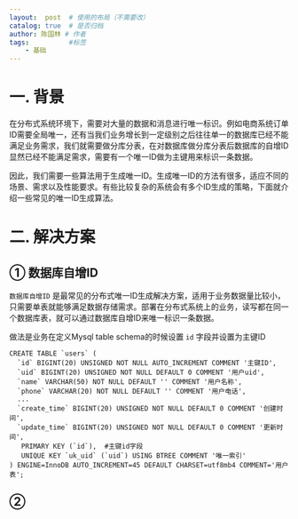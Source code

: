 ```yaml
---
layout:  post  # 使用的布局（不需要改）
catalog: true  # 是否归档
author: 陈国林 # 作者
tags:          #标签
    - 基础
---
```


# 一. 背景
在分布式系统环境下，需要对大量的数据和消息进行唯一标识。例如电商系统订单ID需要全局唯一，还有当我们业务增长到一定级别之后往往单一的数据库已经不能满足业务需求，我们就需要做分库分表，在对数据库做分库分表后数据库的自增ID显然已经不能满足需求，需要有一个唯一ID做为主键用来标识一条数据。

因此，我们需要一些算法用于生成唯一ID。生成唯一ID的方法有很多，适应不同的场景、需求以及性能要求。有些比较复杂的系统会有多个ID生成的策略，下面就介绍一些常见的唯一ID生成算法。

# 二. 解决方案
## ① 数据库自增ID
`数据库自增ID` 是最常见的分布式唯一ID生成解决方案，适用于业务数据量比较小，只需要单表就能够满足数据存储需求。部署在分布式系统上的业务，读写都在同一个数据库表，就可以通过数据库自增ID来唯一标识一条数据。

做法是业务在定义Mysql table schema的时候设置 `id` 字段并设置为主键ID

```
CREATE TABLE `users` (
  `id` BIGINT(20) UNSIGNED NOT NULL AUTO_INCREMENT COMMENT '主键ID',
  `uid` BIGINT(20) UNSIGNED NOT NULL DEFAULT 0 COMMENT '用户uid',
  `name` VARCHAR(50) NOT NULL DEFAULT '' COMMENT '用户名称',
  `phone` VARCHAR(20) NOT NULL DEFAULT '' COMMENT '用户电话',
  ...
  `create_time` BIGINT(20) UNSIGNED NOT NULL DEFAULT 0 COMMENT '创建时间',
  `update_time` BIGINT(20) UNSIGNED NOT NULL DEFAULT 0 COMMENT '更新时间',
   PRIMARY KEY (`id`),  #主键id字段
   UNIQUE KEY `uk_uid` (`uid`) USING BTREE COMMENT '唯一索引'
) ENGINE=InnoDB AUTO_INCREMENT=45 DEFAULT CHARSET=utf8mb4 COMMENT='用户表';
```

## ② 
